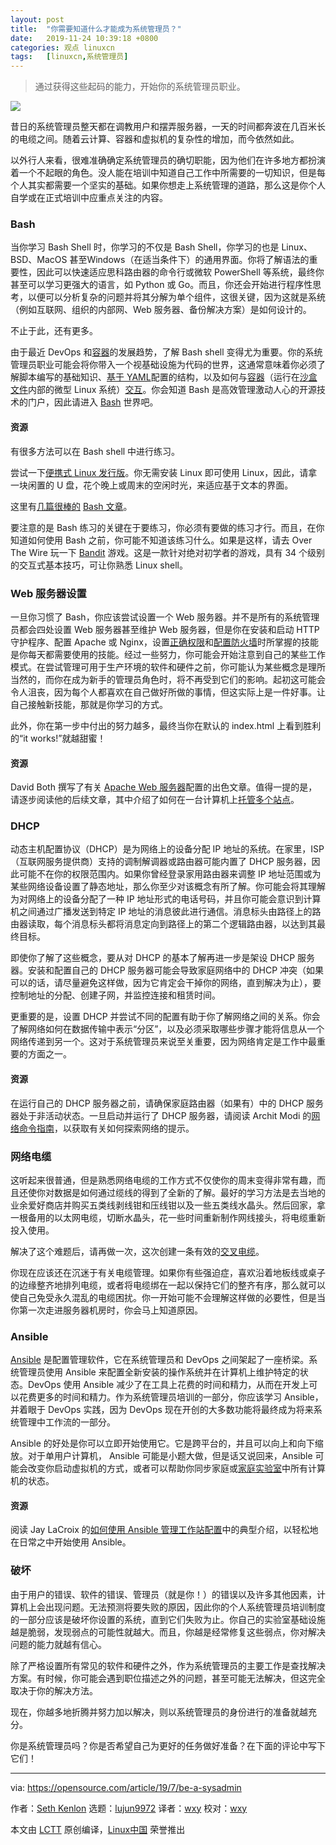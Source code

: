 ```yaml
---
layout: post
title:	"你需要知道什么才能成为系统管理员？"
date:	2019-11-24 10:39:18 +0800 
categories:	观点 linuxcn 
tags:	[linuxcn,系统管理员]
---
```




> 
> 通过获得这些起码的能力，开始你的系统管理员职业。
> 
> 
> 


![](/Asserts/Images//attachment/album/201911/24/103900w5m09jyyyeyrnovu.jpg)


昔日的系统管理员整天都在调教用户和摆弄服务器，一天的时间都奔波在几百米长的电缆之间。随着云计算、容器和虚拟机的复杂性的增加，而今依然如此。


以外行人来看，很难准确确定系统管理员的确切职能，因为他们在许多地方都扮演着一个不起眼的角色。没人能在培训中知道自己工作中所需要的一切知识，但是每个人其实都需要一个坚实的基础。如果你想走上系统管理的道路，那么这是你个人自学或在正式培训中应重点关注的内容。


### Bash


当你学习 Bash Shell 时，你学习的不仅是 Bash Shell，你学习的也是 Linux、BSD、MacOS 甚至Windows（在适当条件下）的通用界面。你将了解语法的重要性，因此可以快速适应思科路由器的命令行或微软 PowerShell 等系统，最终你甚至可以学习更强大的语言，如 Python 或 Go。而且，你还会开始进行程序性思考，以便可以分析复杂的问题并将其分解为单个组件，这很关键，因为这就是系统（例如互联网、组织的内部网、Web 服务器、备份解决方案）是如何设计的。


不止于此，还有更多。


由于最近 DevOps 和[容器](https://opensource.com/article/19/6/kubernetes-dump-truck)的发展趋势，了解 Bash shell 变得尤为重要。你的系统管理员职业可能会将你带入一个视基础设施为代码的世界，这通常意味着你必须了解脚本编写的基础知识、[基于 YAML](https://www.redhat.com/sysadmin/yaml-tips)配置的结构，以及如何与[容器](https://opensource.com/resources/what-are-linux-containers)（运行在[沙盒文件](https://opensource.com/article/18/11/behind-scenes-linux-containers)内部的微型 Linux 系统）[交互](https://opensource.com/article/19/6/how-ssh-running-container)。你会知道 Bash 是高效管理激动人心的开源技术的门户，因此请进入 [Bash](https://opensource.com/article/18/7/admin-guide-bash) 世界吧。


#### 资源


有很多方法可以在 Bash shell 中进行练习。


尝试一下[便携式 Linux 发行版](https://opensource.com/article/19/6/linux-distros-to-try)。你无需安装 Linux 即可使用 Linux，因此，请拿一块闲置的 U 盘，花个晚上或周末的空闲时光，来适应基于文本的界面。


这里有[几篇很棒的](https://www.redhat.com/sysadmin/managing-files-linux-terminal) [Bash 文章](https://opensource.com/tags/bash)。


要注意的是 Bash 练习的关键在于要练习，你必须有要做的练习才行。而且，在你知道如何使用 Bash 之前，你可能不知道该练习什么。如果是这样，请去 Over The Wire 玩一下 [Bandit](http://overthewire.org/wargames/bandit) 游戏。这是一款针对绝对初学者的游戏，具有 34 个级别的交互式基本技巧，可让你熟悉 Linux shell。


### Web 服务器设置


一旦你习惯了 Bash，你应该尝试设置一个 Web 服务器。并不是所有的系统管理员都会四处设置 Web 服务器甚至维护 Web 服务器，但是你在安装和启动 HTTP 守护程序、配置 Apache 或 Nginx，设置[正确权限](https://opensource.com/article/19/6/understanding-linux-permissions)和[配置防火墙](https://www.redhat.com/sysadmin/secure-linux-network-firewall-cmd)时所掌握的技能是你每天都需要使用的技能。经过一些努力，你可能会开始注意到自己的某些工作模式。在尝试管理可用于生产环境的软件和硬件之前，你可能认为某些概念是理所当然的，而你在成为新手的管理员角色时，将不再受到它们的影响。起初这可能会令人沮丧，因为每个人都喜欢在自己做好所做的事情，但这实际上是一件好事。让自己接触新技能，那就是你学习的方式。


此外，你在第一步中付出的努力越多，最终当你在默认的 index.html 上看到胜利的“it works!”就越甜蜜！


#### 资源


David Both 撰写了有关 [Apache Web 服务器](https://opensource.com/article/18/2/how-configure-apache-web-server)配置的出色文章。值得一提的是，请逐步阅读他的后续文章，其中介绍了如何在一台计算机上[托管多个站点](https://opensource.com/article/18/3/configuring-multiple-web-sites-apache)。


### DHCP


动态主机配置协议（DHCP）是为网络上的设备分配 IP 地址的系统。在家里，ISP（互联网服务提供商）支持的调制解调器或路由器可能内置了 DHCP 服务器，因此可能不在你的权限范围内。如果你曾经登录家用路由器来调整 IP 地址范围或为某些网络设备设置了静态地址，那么你至少对该概念有所了解。你可能会将其理解为对网络上的设备分配了一种 IP 地址形式的电话号码，并且你可能会意识到计算机之间通过广播发送到特定 IP 地址的消息彼此进行通信。消息标头由路径上的路由器读取，每个消息标头都将消息定向到路径上的第二个逻辑路由器，以达到其最终目标。


即使你了解了这些概念，要从对 DHCP 的基本了解再进一步是架设 DHCP 服务器。安装和配置自己的 DHCP 服务器可能会导致家庭网络中的 DHCP 冲突（如果可以的话，请尽量避免这样做，因为它肯定会干掉你的网络，直到解决为止），要控制地址的分配、创建子网，并监控连接和租赁时间。


更重要的是，设置 DHCP 并尝试不同的配置有助于你了解网络之间的关系。你会了解网络如何在数据传输中表示“分区”，以及必须采取哪些步骤才能将信息从一个网络传递到另一个。这对于系统管理员来说至关重要，因为网络肯定是工作中最重要的方面之一。


#### 资源


在运行自己的 DHCP 服务器之前，请确保家庭路由器（如果有）中的 DHCP 服务器处于非活动状态。一旦启动并运行了 DHCP 服务器，请阅读 Archit Modi 的[网络命令指南](https://opensource.com/article/18/7/sysadmin-guide-networking-commands)，以获取有关如何探索网络的提示。


### 网络电缆


这听起来很普通，但是熟悉网络电缆的工作方式不仅使你的周末变得非常有趣，而且还使你对数据是如何通过缆线的得到了全新的了解。最好的学习方法是去当地的业余爱好商店并购买五类线剥线钳和压线钳以及一些五类线水晶头。然后回家，拿一根备用的以太网电缆，切断水晶头，花一些时间重新制作网线接头，将电缆重新投入使用。


解决了这个难题后，请再做一次，这次创建一条有效的[交叉电缆](https://en.wikipedia.org/wiki/Ethernet_crossover_cable)。


你现在应该还在沉迷于有关电缆管理。如果你有些强迫症，喜欢沿着地板线或桌子的边缘整齐地排列电缆，或者将电缆绑在一起以保持它们的整齐有序，那么就可以使自己免受永久混乱的电缆困扰。你一开始可能不会理解这样做的必要性，但是当你第一次走进服务器机房时，你会马上知道原因。


### Ansible


[Ansible](https://opensource.com/sitewide-search?search_api_views_fulltext=ansible) 是配置管理软件，它在系统管理员和 DevOps 之间架起了一座桥梁。系统管理员使用 Ansible 来配置全新安装的操作系统并在计算机上维护特定的状态。DevOps 使用 Ansible 减少了在工具上花费的时间和精力，从而在开发上可以花费更多的时间和精力。作为系统管理员培训的一部分，你应该学习 Ansible，并着眼于 DevOps 实践，因为 DevOps 现在开创的大多数功能将最终成为将来系统管理中工作流的一部分。


Ansible 的好处是你可以立即开始使用它。它是跨平台的，并且可以向上和向下缩放。对于单用户计算机， Ansible 可能是小题大做，但是话又说回来，Ansible 可能会改变你启动虚拟机的方式，或者可以帮助你同步家庭或[家庭实验室](https://opensource.com/article/19/6/create-centos-homelab-hour)中所有计算机的状态。


#### 资源


阅读 Jay LaCroix 的[如何使用 Ansible 管理工作站配置](https://opensource.com/article/18/3/manage-workstation-ansible)中的典型介绍，以轻松地在日常之中开始使用 Ansible。


### 破坏


由于用户的错误、软件的错误、管理员（就是你！）的错误以及许多其他因素，计算机上会出现问题。无法预测将要失败的原因，因此你的个人系统管理员培训制度的一部分应该是破坏你设置的系统，直到它们失败为止。你自己的实验室基础设施越是脆弱，发现弱点的可能性就越大。而且，你越是经常修复这些弱点，你对解决问题的能力就越有信心。


除了严格设置所有常见的软件和硬件之外，作为系统管理员的主要工作是查找解决方案。有时候，你可能会遇到职位描述之外的问题，甚至可能无法解决，但这完全取决于你的解决方法。


现在，你越多地折腾并努力加以解决，则以系统管理员的身份进行的准备就越充分。


你是系统管理员吗？你是否希望自己为更好的任务做好准备？在下面的评论中写下它们！




---


via: <https://opensource.com/article/19/7/be-a-sysadmin>


作者：[Seth Kenlon](https://opensource.com/users/seth) 选题：[lujun9972](https://github.com/lujun9972) 译者：[wxy](https://github.com/wxy) 校对：[wxy](https://github.com/wxy)


本文由 [LCTT](https://github.com/LCTT/TranslateProject) 原创编译，[Linux中国](https://linux.cn/) 荣誉推出
